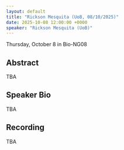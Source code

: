 ```yaml
---
layout: default
title: "Rickson Mesquita (UoB, 08/10/2025)"
date: 2025-10-08 12:00:00 +0000
speaker: "Rickson Mesquita (UoB)"
---
```


Thursday, October 8 
in Bio-NG08

## Abstract
TBA

## Speaker Bio
TBA

## Recording
TBA
